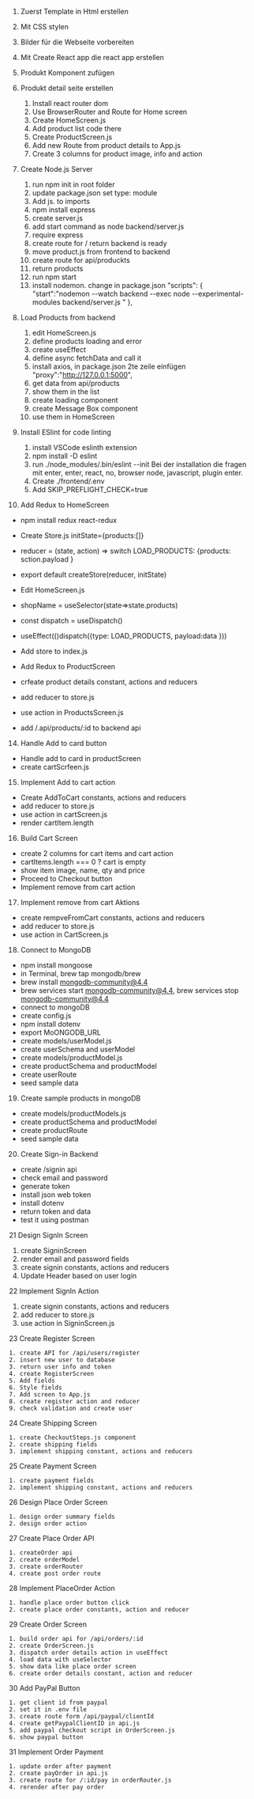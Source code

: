 1. Zuerst Template in Html erstellen
2. Mit CSS stylen
3. Bilder für die Webseite vorbereiten
4. Mit Create React app die react app erstellen
5. Produkt Komponent zufügen
6. Produkt detail seite erstellen

   1. Install react router dom
   2. Use BrowserRouter and Route for Home screen
   3. Create HomeScreen.js
   4. Add product list code there
   5. Create ProductScreen.js
   6. Add new Route from product details to App.js
   7. Create 3 columns for product image, info and action

7. Create Node.js Server

   1. run npm init in root folder
   2. update package.json set type: module
   3. Add js. to imports
   4. npm install express
   5. create server.js
   6. add start command as node backend/server.js
   7. require express
   8. create route for / return backend is ready
   9. move product.js from frontend to backend
   10. create route for api/produckts
   11. return products
   12. run npm start
   13. install nodemon. change in package.json "scripts": {
       "start":"nodemon --watch backend --exec node --experimental-modules backend/server.js "
       },

8. Load Products from backend

   1. edit HomeScreen.js
   2. define products loading and error
   3. create useEffect
   4. define async fetchData and call it
   5. install axios, in package.json 2te zeile einfügen "proxy":"http://127.0.0.1:5000",
   6. get data from api/products
   7. show them in the list
   8. create loading component
   9. create Message Box component
   10. use them in HomeScreen

9. Install ESlint for code linting

   1. install VSCode eslinth extension
   2. npm install -D eslint
   3. run ./node_modules/.bin/eslint --init
      Bei der installation die fragen mit enter, enter, react, no, browser node, javascript, plugin enter.
   4. Create ./frontend/.env
   5. Add SKIP_PREFLIGHT_CHECK=true

10. Add Redux to HomeScreen

- npm install redux react-redux
- Create Store.js initState={products:[]}
- reducer = (state, action) => switch LOAD_PRODUCTS: {products: sction.payload }
- export default createStore(reducer, initState)
- Edit HomeScreen.js
- shopName = useSelector(state=>state.products)
- const dispatch = useDispatch()
- useEffect(()dispatch({type: LOAD_PRODUCTS, payload:data }))
- Add store to index.js

- Add Redux to ProductScreen
- crfeate product details constant, actions and reducers
- add reducer to store.js
- use action in ProductsScreen.js
- add /.api/products/:id to backend api

14. Handle Add to card button

- Handle add to card in productScreen
- create cartScrfeen.js

15. Implement Add to cart action

- Create AddToCart constants, actions and reducers
- add reducer to store.js
- use action in cartScreen.js
- render cartItem.length

16. Build Cart Screen

- create 2 columns for cart items and cart action
- cartItems.length === 0 ? cart is empty
- show item image, name, qty and price
- Proceed to Checkout button
- Implement remove from cart action

17. Implement remove from cart Aktions

- create rempveFromCart constants, actions and reducers
- add reducer to store.js
- use action in CartScreen.js

18. Connect to MongoDB

- npm install mongoose
- in Terminal, brew tap mongodb/brew
- brew install mongodb-community@4.4
- brew services start mongodb-community@4.4, brew services stop mongodb-community@4.4
- connect to mongoDB
- create config.js
- npm install dotenv
- export MoONGODB_URL
- create models/userModel.js
- create userSchema and userModel
- create models/productModel.js
- create productSchema and productModel
- create userRoute
- seed sample data

19. Create sample products in mongoDB

- create models/productModels.js
- create productSchema and productModel
- create productRoute
- seed sample data

20. Create Sign-in Backend

- create /signin api
- check email and password
- generate token
- install json web token
- install dotenv
- return token and data
- test it using postman

21 Design SignIn Screen

1.  create SigninScreen
1.  render email and password fields
1.  create signin constants, actions and reducers
1.  Update Header based on user login

22 Implement SignIn Action

1.  create signin constants, actions and reducers
2.  add reducer to store.js
3.  use action in SigninScreen.js

23 Create Register Screen

    1. create API for /api/users/register
    2. insert new user to database
    3. return user info and token
    4. create RegisterScreen
    5. Add fields
    6. Style fields
    7. Add screen to App.js
    8. create register action and reducer
    9. check validation and create user

24 Create Shipping Screen

    1. create CheckoutSteps.js component
    2. create shipping fields
    3. implement shipping constant, actions and reducers

25 Create Payment Screen

    1. create payment fields
    2. implement shipping constant, actions and reducers

26 Design Place Order Screen

    1. design order summary fields
    2. design order action

27 Create Place Order API

    1. createOrder api
    2. create orderModel
    3. create orderRouter
    4. create post order route

28 Implement PlaceOrder Action

    1. handle place order button click
    2. create place order constants, action and reducer

29 Create Order Screen

    1. build order api for /api/orders/:id
    2. create OrderScreen.js
    3. dispatch order details action in useEffect
    4. load data with useSelector
    5. show data like place order screen
    6. create order details constant, action and reducer

30 Add PayPal Button

    1. get client id from paypal
    2. set it in .env file
    3. create route form /api/paypal/clientId
    4. create getPaypalClientID in api.js
    5. add paypal checkout script in OrderScreen.js
    6. show paypal button

31 Implement Order Payment

    1. update order after payment
    2. create payOrder in api.js
    3. create route for /:id/pay in orderRouter.js
    4. rerender after pay order
